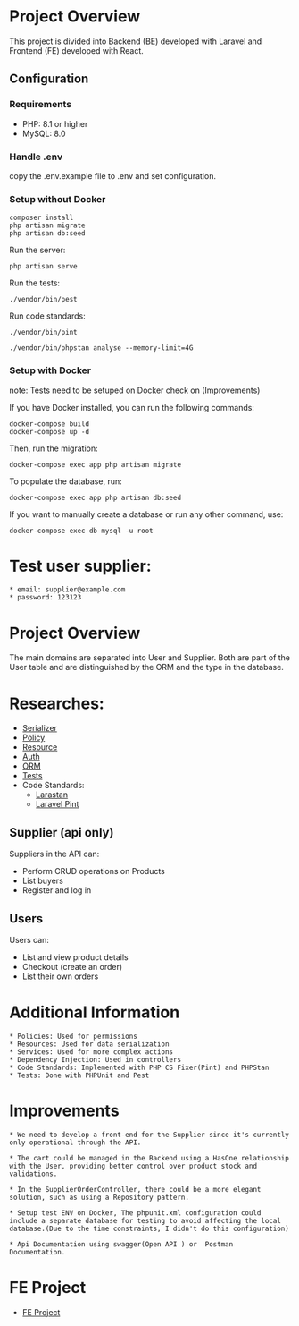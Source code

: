 # Project Overview

This project is divided into Backend (BE) developed with Laravel and Frontend (FE) developed with React.

## Configuration

### Requirements

- PHP: 8.1 or higher
- MySQL: 8.0

### Handle .env
copy the .env.example file to .env and set configuration.

### Setup without Docker

```shell
composer install
php artisan migrate
php artisan db:seed
```
Run the server:
```shell
php artisan serve
```

Run the tests:
```shell
./vendor/bin/pest
```

Run code standards:
```shell
./vendor/bin/pint

./vendor/bin/phpstan analyse --memory-limit=4G
```

### Setup with Docker

note: Tests need to be setuped on Docker check on (Improvements)

If you have Docker installed, you can run the following commands:

```shell
docker-compose build
docker-compose up -d
```

Then, run the migration:

```shell
docker-compose exec app php artisan migrate
```

To populate the database, run:

```shell
docker-compose exec app php artisan db:seed
```

If you want to manually create a database or run any other command, use:

```shell
docker-compose exec db mysql -u root
```

# Test user supplier:
    * email: supplier@example.com
    * password: 123123

# Project Overview

The main domains are separated into User and Supplier. Both are part of the User table and are distinguished by the ORM and the type in the database.

# Researches:
- [Serializer](https://laravel.com/docs/10.x/eloquent-resources)
- [Policy](https://laravel.com/docs/10.x/authorization)
- [Resource](https://laravel.com/docs/10.x/eloquent-resources)
- [Auth](https://laravel.com/docs/10.x/sanctum)
- [ORM](https://laravel.com/docs/10.x/eloquent)
- [Tests](https://pestphp.com/docs/installation)
- Code Standards:
    - [Larastan](https://github.com/larastan/larastan)
    - [Laravel Pint](https://laravel.com/docs/10.x/pint)



## Supplier (api only)
Suppliers in the API can:
- Perform CRUD operations on Products
- List buyers
- Register and log in

## Users 
Users can:
- List and view product details
- Checkout (create an order)
- List their own orders

# Additional Information
    * Policies: Used for permissions
    * Resources: Used for data serialization
    * Services: Used for more complex actions
    * Dependency Injection: Used in controllers
    * Code Standards: Implemented with PHP CS Fixer(Pint) and PHPStan
    * Tests: Done with PHPUnit and Pest



# Improvements
    * We need to develop a front-end for the Supplier since it's currently only operational through the API.

    * The cart could be managed in the Backend using a HasOne relationship with the User, providing better control over product stock and validations.

    * In the SupplierOrderController, there could be a more elegant solution, such as using a Repository pattern.
    
    * Setup test ENV on Docker, The phpunit.xml configuration could include a separate database for testing to avoid affecting the local database.(Due to the time constraints, I didn't do this configuration)
    
    * Api Documentation using swagger(Open API ) or  Postman Documentation.
    
# FE Project

- [FE Project](https://github.com/rodrigonbarreto/wize-store-fe)
